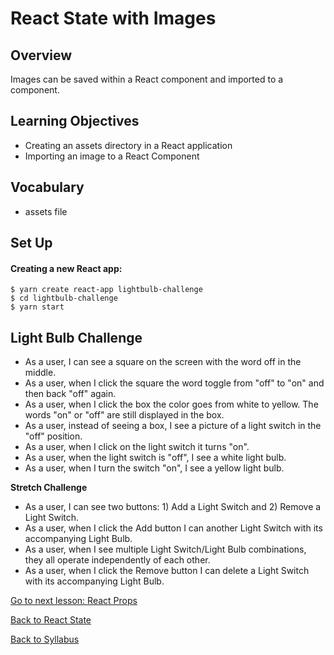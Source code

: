 # React State with Images

## Overview
Images can be saved within a React component and imported to a component.

## Learning Objectives
- Creating an assets directory in a React application
- Importing an image to a React Component

## Vocabulary
- assets file

## Set Up

#### Creating a new React app:
```
$ yarn create react-app lightbulb-challenge
$ cd lightbulb-challenge
$ yarn start
```

## Light Bulb Challenge
- As a user, I can see a square on the screen with the word off in the middle.
- As a user, when I click the square the word toggle from "off" to "on" and then back "off" again.
- As a user, when I click the box the color goes from white to yellow. The words "on" or "off" are still displayed in the box.
- As a user, instead of seeing a box, I see a picture of a light switch in the "off" position.
- As a user, when I click on the light switch it turns "on".
- As a user, when the light switch is "off", I see a white light bulb.
- As a user, when I turn the switch "on", I see a yellow light bulb.

**Stretch Challenge**
- As a user, I can see two buttons: 1) Add a Light Switch and 2) Remove a Light Switch.
- As a user, when I click the Add button I can another Light Switch with its accompanying Light Bulb.
- As a user, when I see multiple Light Switch/Light Bulb combinations, they all operate independently of each other.
- As a user, when I click the Remove button I can delete a Light Switch with its accompanying Light Bulb.

[Go to next lesson: React Props](./props.md)

[ Back to React State ](./state.md)

[ Back to Syllabus ](../README.md#unit-two-introduction-to-react)
